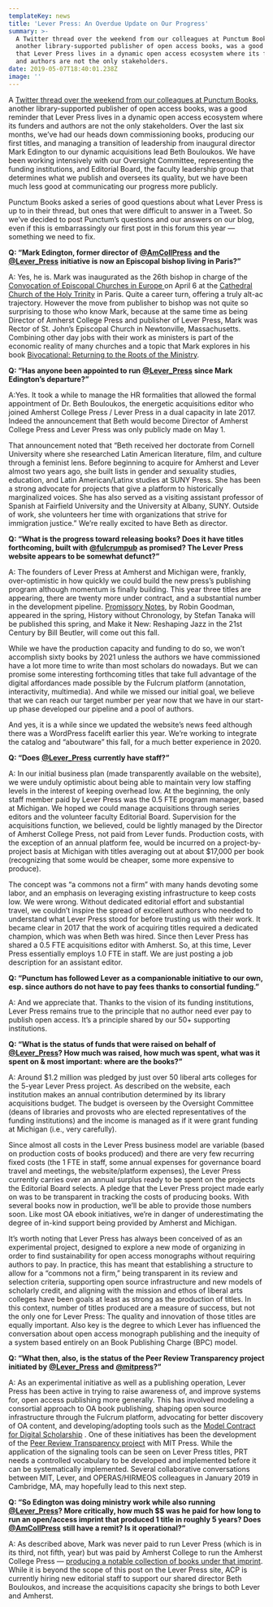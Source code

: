 ```yaml
---
templateKey: news
title: 'Lever Press: An Overdue Update on Our Progress'
summary: >-
  A Twitter thread over the weekend from our colleagues at Punctum Books,
  another library-supported publisher of open access books, was a good reminder
  that Lever Press lives in a dynamic open access ecosystem where its funders
  and authors are not the only stakeholders.
date: 2019-05-07T18:40:01.238Z
image: ''
---
```

A [Twitter thread over the weekend from our colleagues at Punctum Books](https://threadreaderapp.com/thread/1124456090991616002.html), another library-supported publisher of open access books, was a good reminder that Lever Press lives in a dynamic open access ecosystem where its funders and authors are not the only stakeholders. Over the last six months, we’ve had our heads down commissioning books, producing our first titles, and managing a transition of leadership from inaugural director Mark Edington to our dynamic acquisitions lead Beth Bouloukos. We have been working intensively with our Oversight Committee, representing the funding institutions, and Editorial Board, the faculty leadership group that determines what we publish and oversees its quality, but we have been much less good at communicating our progress more publicly.

Punctum Books asked a series of good questions about what Lever Press is up to in their thread, but ones that were difficult to answer in a Tweet. So we’ve decided to post Punctum’s questions and our answers on our blog, even if this is embarrassingly our first post in this forum this year — something we need to fix.

**Q: “Mark Edington, former director of** [**@AmCollPress**](https://twitter.com/AmCollPress) **and the** [**@Lever_Press**](https://twitter.com/Lever_Press) **initiative is now an Episcopal bishop living in Paris?”**

A: Yes, he is. Mark was inaugurated as the 26th bishop in charge of the [Convocation of Episcopal Churches in Europe ](http://www.tec-europe.org)on April 6 at the [Cathedral Church of the Holy Trinity](http://amcathparis.com) in Paris. Quite a career turn, offering a truly alt-ac trajectory. However the move from publisher to bishop was not quite so surprising to those who know Mark, because at the same time as being Director of Amherst College Press and publisher of Lever Press, Mark was Rector of St. John’s Episcopal Church in Newtonville, Massachusetts. Combining other day jobs with their work as ministers is part of the economic reality of many churches and a topic that Mark explores in his book [Bivocational: Returning to the Roots of the Ministry](https://www.amazon.com/Bivocational-Returning-Ministry-Mark-Edington/dp/0819233862/).

**Q: “Has anyone been appointed to run** [**@Lever_Press**](https://twitter.com/Lever_Press) **since Mark Edington’s departure?”**

A:Yes. It took a while to manage the HR formalities that allowed the formal appointment of Dr. Beth Bouloukos, the energetic acquisitions editor who joined Amherst College Press / Lever Press in a dual capacity in late 2017. Indeed the announcement that Beth would become Director of Amherst College Press and Lever Press was only publicly made on May 1.

That announcement noted that “Beth received her doctorate from Cornell University where she researched Latin American literature, film, and culture through a feminist lens. Before beginning to acquire for Amherst and Lever almost two years ago, she built lists in gender and sexuality studies, education, and Latin American/Latinx studies at SUNY Press. She has been a strong advocate for projects that give a platform to historically marginalized voices. She has also served as a visiting assistant professor of Spanish at Fairfield University and the University at Albany, SUNY. Outside of work, she volunteers her time with organizations that strive for immigration justice.” We’re really excited to have Beth as director.

**Q: “What is the progress toward releasing books? Does it have titles forthcoming, built with** [**@fulcrumpub**](https://twitter.com/fulcrumpub) **as promised? The Lever Press website appears to be somewhat defunct?”**

A: The founders of Lever Press at Amherst and Michigan were, frankly, over-optimistic in how quickly we could build the new press’s publishing program although momentum is finally building. This year three titles are appearing, there are twenty more under contract, and a substantial number in the development pipeline. [Promissory Notes](https://www.fulcrum.org/concern/monographs/m613mz330), by Robin Goodman, appeared in the spring, History without Chronology, by Stefan Tanaka will be published this spring, and Make it New: Reshaping Jazz in the 21st Century by Bill Beutler, will come out this fall.

While we have the production capacity and funding to do so, we won’t accomplish sixty books by 2021 unless the authors we have commissioned have a lot more time to write than most scholars do nowadays. But we can promise some interesting forthcoming titles that take full advantage of the digital affordances made possible by the Fulcrum platform (annotation, interactivity, multimedia). And while we missed our initial goal, we believe that we can reach our target number per year now that we have in our start-up phase developed our pipeline and a pool of authors.

And yes, it is a while since we updated the website’s news feed although there was a WordPress facelift earlier this year. We’re working to integrate the catalog and “aboutware” this fall, for a much better experience in 2020.

**Q: “Does** [**@Lever_Press**](https://twitter.com/Lever_Press) **currently have staff?”**

A: In our initial business plan (made transparently available on the website), we were unduly optimistic about being able to maintain very low staffing levels in the interest of keeping overhead low. At the beginning, the only staff member paid by Lever Press was the 0.5 FTE program manager, based at Michigan. We hoped we could manage acquisitions through series editors and the volunteer faculty Editorial Board. Supervision for the acquisitions function, we believed, could be lightly managed by the Director of Amherst College Press, not paid from Lever funds. Production costs, with the exception of an annual platform fee, would be incurred on a project-by-project basis at Michigan with titles averaging out at about $17,000 per book (recognizing that some would be cheaper, some more expensive to produce).

The concept was “a commons not a firm” with many hands devoting some labor, and an emphasis on leveraging existing infrastructure to keep costs low. We were wrong. Without dedicated editorial effort and substantial travel, we couldn’t inspire the spread of excellent authors who needed to understand what Lever Press stood for before trusting us with their work. It became clear in 2017 that the work of acquiring titles required a dedicated champion, which was when Beth was hired. Since then Lever Press has shared a 0.5 FTE acquisitions editor with Amherst. So, at this time, Lever Press essentially employs 1.0 FTE in staff. We are just posting a job description for an assistant editor.

**Q: “Punctum has followed Lever as a companionable initiative to our own, esp. since authors do not have to pay fees thanks to consortial funding.”**

A: And we appreciate that. Thanks to the vision of its funding institutions, Lever Press remains true to the principle that no author need ever pay to publish open access. It’s a principle shared by our 50+ supporting institutions.

**Q: “What is the status of funds that were raised on behalf of** [**@Lever_Press**](https://twitter.com/Lever_Press)**? How much was raised, how much was spent, what was it spent on & most important: where are the books?”**

A: Around $1.2 million was pledged by just over 50 liberal arts colleges for the 5-year Lever Press project. As described on the website, each institution makes an annual contribution determined by its library acquisitions budget. The budget is overseen by the Oversight Committee (deans of libraries and provosts who are elected representatives of the funding institutions) and the income is managed as if it were grant funding at Michigan (i.e., very carefully).

Since almost all costs in the Lever Press business model are variable (based on production costs of books produced) and there are very few recurring fixed costs (the 1 FTE in staff, some annual expenses for governance board travel and meetings, the website/platform expenses), the Lever Press currently carries over an annual surplus ready to be spent on the projects the Editorial Board selects. A pledge that the Lever Press project made early on was to be transparent in tracking the costs of producing books. With several books now in production, we’ll be able to provide those numbers soon. Like most OA ebook initiatives, we’re in danger of underestimating the degree of in-kind support being provided by Amherst and Michigan.

It’s worth noting that Lever Press has always been conceived of as an experimental project, designed to explore a new mode of organizing in order to find sustainability for open access monographs without requiring authors to pay. In practice, this has meant that establishing a structure to allow for a “commons not a firm,” being transparent in its review and selection criteria, supporting open source infrastructure and new models of scholarly credit, and aligning with the mission and ethos of liberal arts colleges have been goals at least as strong as the production of titles. In this context, number of titles produced are a measure of success, but not the only one for Lever Press: The quality and innovation of those titles are equally important. Also key is the degree to which Lever has influenced the conversation about open access monograph publishing and the inequity of a system based entirely on an Book Publishing Charge (BPC) model.

**Q: “What then, also, is the status of the Peer Review Transparency project initiated by** [**@Lever_Press**](https://twitter.com/Lever_Press) **and** [**@mitpress**](https://twitter.com/mitpress)**?”**

A: As an experimental initiative as well as a publishing operation, Lever Press has been active in trying to raise awareness of, and improve systems for, open access publishing more generally. This has involved modeling a consortial approach to OA book publishing, shaping open source infrastructure through the Fulcrum platform, advocating for better discovery of OA content, and developing/adopting tools such as the [Model Contract for Digital Scholarship](https://www.modelpublishingcontract.org) . One of these initiatives has been the development of the [Peer Review Transparency project](https://www.prtstandards.org) with MIT Press. While the application of the signaling tools can be seen on Lever Press titles, PRT needs a controlled vocabulary to be developed and implemented before it can be systematically implemented. Several collaborative conversations between MIT, Lever, and OPERAS/HIRMEOS colleagues in January 2019 in Cambridge, MA, may hopefully lead to this next step.

**Q: “So Edington was doing ministry work while also running** [**@Lever_Press**](https://twitter.com/Lever_Press)**? More critically, how much $$ was he paid for how long to run an open/access imprint that produced 1 title in roughly 5 years? Does** [**@AmCollPress**](https://twitter.com/AmCollPress) **still have a remit? Is it operational?”**

A: As described above, Mark was never paid to run Lever Press (which is in its third, not fifth, year) but was paid by Amherst College to run the Amherst College Press — [producing a notable collection of books under that imprint](https://acpress.amherst.edu/catalogue/). While it is beyond the scope of this post on the Lever Press site, ACP is currently hiring new editorial staff to support our shared director Beth Bouloukos, and increase the acquisitions capacity she brings to both Lever and Amherst.
